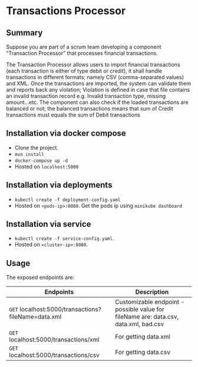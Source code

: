 # Transactions Processor

## Summary
Suppose you are part of a scrum team developing a component “Transaction Processor” that
processes financial transactions.

The Transaction Processor allows users to import financial transactions (each transaction is
either of type debit or credit), it shall handle transactions in different formats; namely CSV
(comma-separated values) and XML. Once the transactions are imported, the system can validate
them and reports back any violation; Violation is defined in case that file contains an invalid
transaction record e.g. Invalid transaction type, missing amount...etc. The component can also
check if the loaded transactions are balanced or not; the balanced transactions means that sum of
Credit transactions must equals the sum of Debit transactions



## Installation via docker compose
*  Clone the project.
* `mvn install`
* `docker-compose up -d`
* Hosted on `localhost:5000`


## Installation via deployments
* `kubectl create -f deployment-config.yaml`
* Hosted on `<pods-ip>:8080`. Get the pods ip using `minikube dashboard` 

## Installation via service
* `kubectl create -f service-config.yaml`.
* Hosted on `<cluster-ip>:8080`.


## Usage
The exposed endpoints are:

| Endpoints | Description |
| ------   | ------       |
| `GET` localhost:5000/transactions?fileName=data.xml |  Customizable endpoint - possible value for fileName are: data.csv, data.xml, bad.csv |
| `GET` localhost:5000/transactions/xml | For getting data.xml   |   
| `GET` localhost:5000/transactions/csv | For getting data.csv |   



